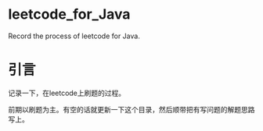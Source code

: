 # leetcode_for_Java
Record the process of leetcode for Java.

# 引言
记录一下，在leetcode上刷题的过程。

前期以刷题为主。有空的话就更新一下这个目录，然后顺带把有写问题的解题思路写上。
